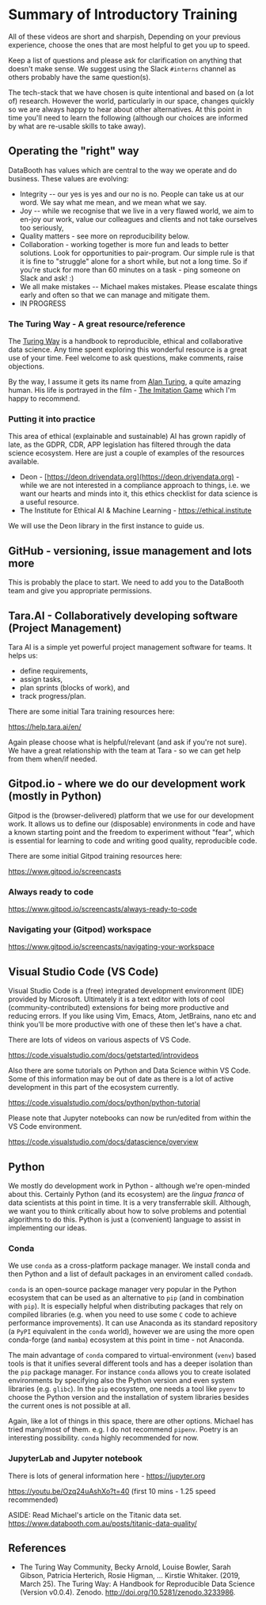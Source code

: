# Summary of Introductory Training

All of these videos are short and sharpish, Depending on your previous experience, choose the ones that are most helpful to get you up to speed.

Keep a list of questions and please ask for clarification on anything that doesn't make sense. We suggest using the Slack `#interns` channel as others
probably have the same question(s).

The tech-stack that we have chosen is quite intentional and based on (a lot of) research. However the world, particularly in our space, changes quickly so we are always happy to hear about other alternatives. At this point in time you'll need to learn the following (although our choices are informed by what are re-usable skills to take away).

## Operating the "right" way 

DataBooth has values which are central to the way we operate and do business. These values are evolving:
* Integrity -- our yes is yes and our no is no. People can take us at our word. We say what me mean, and we mean what we say.
* Joy -- while we recognise that we live in a very flawed world, we aim to en-joy our work, value our colleagues and clients and not take ourselves too seriously,
* Quality matters - see more on reproducibility below.
* Collaboration - working together is more fun and leads to better solutions. Look for opportunities to pair-program. Our simple rule is that it is fine to "struggle" alone for a short while, but not a long time. So if you're stuck for more than 60 minutes on a task - ping someone on Slack and ask! :)
* We all make mistakes -- Michael makes mistakes. Please escalate things early and often so that we can manage and mitigate them.
* IN PROGRESS

### The Turing Way - A great resource/reference

The [Turing Way](https://the-turing-way.netlify.app) is a handbook to reproducible, ethical and collaborative data science. Any time spent exploring this wonderful resource is a great use of your time. Feel welcome to ask questions, make comments, raise objections.

By the way, I assume it gets its name from [Alan Turing](https://en.wikipedia.org/wiki/Alan_Turing), a quite amazing human. His life is portrayed in the film - [The Imitation Game](https://en.wikipedia.org/wiki/The_Imitation_Game) which I'm happy to recommend.
### Putting it into practice

This area of ethical (explainable and sustainable) AI has grown rapidly of late, as the GDPR, CDR, APP legislation has filtered through the data science ecosystem. Here are just a couple of examples of the resources available.

* Deon - [https://deon.drivendata.org](https://deon.drivendata.org) - while we are not interested in
a compliance approach to things, i.e. we want our hearts and minds into it, this ethics checklist for data science is a useful resource.
* The Institute for Ethical AI & Machine Learning - https://ethical.institute

We will use the Deon library in the first instance to guide us.
## GitHub - versioning, issue management and lots more

This is probably the place to start. We need to add you to the DataBooth team and give you appropriate permissions.

## Tara.AI - Collaboratively developing software (Project Management)

Tara AI is a simple yet powerful project management software for teams. It helps us:
* define requirements, 
* assign tasks, 
* plan sprints (blocks of work), and 
* track progress/plan.

There are some initial Tara training resources here:

https://help.tara.ai/en/

Again please choose what is helpful/relevant (and ask if you're not sure). We have a great relationship with the team at Tara - so we can get help from them when/if needed.

## Gitpod.io - where we do our development work (mostly in Python)

Gitpod is the (browser-delivered) platform that we use for our development work. 
It allows us to define our (disposable) environments in code and have a known starting point and the freedom to experiment without "fear", which is essential for learning to code and writing good quality, reproducible code.

There are some initial Gitpod training resources here:

https://www.gitpod.io/screencasts

### Always ready to code

https://www.gitpod.io/screencasts/always-ready-to-code

### Navigating your (Gitpod) workspace

https://www.gitpod.io/screencasts/navigating-your-workspace

## Visual Studio Code (VS Code)

Visual Studio Code is a (free) integrated development environment (IDE) provided by Microsoft. Ultimately it is a text editor with lots of cool (community-contributed) extensions for being more productive and reducing errors. If you like using Vim, Emacs, Atom, JetBrains, nano etc and think you'll be more productive with one of these then let's have a chat.

There are lots of videos on various aspects of VS Code.

https://code.visualstudio.com/docs/getstarted/introvideos

Also there are some tutorials on Python and Data Science within VS Code. Some of this information may be out of date as there is a lot of active development in this part of the ecosystem currently.

https://code.visualstudio.com/docs/python/python-tutorial

Please note that Jupyter notebooks can now be run/edited from within the VS Code environment.

https://code.visualstudio.com/docs/datascience/overview


## Python

We mostly do development work in Python - although we're open-minded about this. Certainly Python (and its ecosystem) are the *lingua franca* of data scientists at this point in time. It is a very transferrable skill.
Although, we want you to think critically about how to solve problems and potential algorithms to do this. Python is just a (convenient) language to assist in implementing our ideas.
### Conda

We use `conda` as a cross-platform package manager. We install conda and then Python and a list of default packages in an enviroment called `condadb`.

`conda` is an open-source package manager very popular in the Python ecosystem that can be used as an alternative to `pip` (and in combination with `pip`). It is especially helpful when distributing packages that rely on compiled libraries (e.g. when you need to use some `C` code to achieve performance improvements). It can use Anaconda as its standard repository (a `PyPI` equivalent in the `conda` world), however we are using the more open conda-forge (and `mamba`) ecosystem at this point in time - not Anaconda.

The main advantage of `conda` compared to virtual-environment (`venv`) based tools is that it unifies several different tools and has a deeper isolation than the `pip` package manager. For instance `conda` allows you to create isolated environments by specifying also the Python version and even system libraries (e.g. `glibc`). In the `pip` ecosystem, one needs a tool like `pyenv` to choose the Python version and the installation of system libraries besides the current ones is not possible at all.

Again, like a lot of things in this space, there are other options. Michael has tried many/most of them. e.g. I do not recommend `pipenv`. Poetry is an interesting possibility. `conda` highly recommended for now.

### JupyterLab and Jupyter notebook

There is lots of general information here - https://jupyter.org

https://youtu.be/Ozq24uAshXo?t=40 (first 10 mins - 1.25 speed recommended)

ASIDE: Read Michael's article on the Titanic data set. https://www.databooth.com.au/posts/titanic-data-quality/


## References

* The Turing Way Community, Becky Arnold, Louise Bowler, Sarah Gibson, Patricia Herterich, Rosie Higman, … Kirstie Whitaker. (2019, March 25). The Turing Way: A Handbook for Reproducible Data Science (Version v0.0.4). Zenodo. http://doi.org/10.5281/zenodo.3233986.

